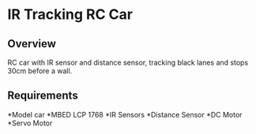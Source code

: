 # IR Tracking RC Car

## Overview
RC car with IR sensor and distance sensor, tracking black lanes and stops 30cm before a wall.
## Requirements
*Model car
*MBED LCP 1768
*IR Sensors
*Distance Sensor
*DC Motor
*Servo Motor
